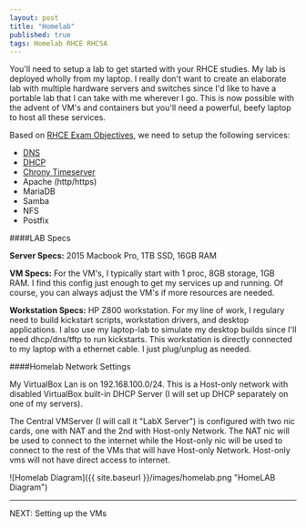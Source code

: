 ```yaml
---
layout: post
title: "Homelab"
published: true
tags: Homelab RHCE RHCSA
---
```



You'll need to setup a lab to get started with your RHCE studies. My lab is deployed wholly from my laptop. I really don't want to create an elaborate lab with multiple hardware servers and switches since I'd like to have a portable lab that I can take with me wherever I go.  This is now possible with the advent of VM's and containers but you'll need a powerful, beefy laptop to host all these services.  

Based on [RHCE Exam Objectives](https://www.redhat.com/en/services/training/ex300-red-hat-certified-engineer-rhce-exam), we need to setup the following services:

  * [DNS](http://gratchie.github.io/dns/)
  * [DHCP](http://gratchie.github.io/dhcp/)
  * [Chrony Timeserver](http://gratchie.github.io/chronyd/)
  * Apache (http/https)
  * MariaDB
  * Samba
  * NFS
  * Postfix


####LAB Specs

**Server Specs:** 2015 Macbook Pro, 1TB SSD, 16GB RAM

**VM Specs:** For the VM's, I typically start with 1 proc, 8GB storage, 1GB RAM. I find this config just enough to get my services up and running. Of course, you can always adjust the VM's if more resources are needed.

**Workstation Specs:** HP Z800 workstation. For my line of work, I regulary need to build kickstart scripts, workstation drivers, and desktop applications. I also use my laptop-lab to simulate my desktop builds since I'll need dhcp/dns/tftp to run kickstarts. This workstation is directly connected to my laptop with a ethernet cable. I just plug/unplug as needed.  

####Homelab Network Settings

My VirtualBox Lan is on 192.168.100.0/24. This is a Host-only network with disabled VirtualBox built-in DHCP Server (I will set up DHCP separately on one of my servers).

The Central VMServer (I will call it "LabX Server") is configured with two nic cards, one with NAT and the 2nd with Host-only Network. The NAT nic will be used to connect to the internet while the Host-only nic will be used to connect to the rest of the VMs that  will have Host-only Network. Host-only vms will not have direct access to internet.


![Homelab Diagram]({{ site.baseurl }}/images/homelab.png "HomeLAB Diagram")

----
NEXT: Setting up the VMs
